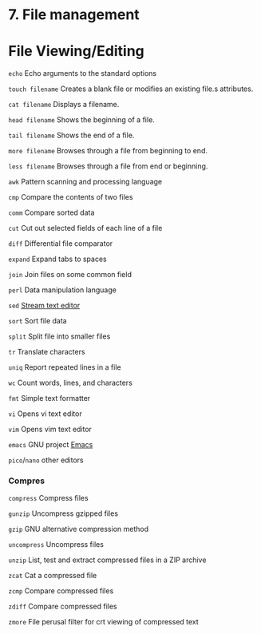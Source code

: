 # 7. File management

# File Viewing/Editing

`echo`	Echo arguments to the standard options

`touch filename`	Creates a blank file or modifies an existing file.s attributes.

`cat filename` Displays a filename.

`head filename`	Shows the beginning of a file.

`tail filename`	Shows the end of a file.

`more filename`	Browses through a file from beginning to end.

`less filename`	Browses through a file from end or beginning.

`awk`	Pattern scanning and processing language

`cmp`	Compare the contents of two files

`comm`	Compare sorted data

`cut`	Cut out selected fields of each line of a file

`diff`	Differential file comparator

`expand`	Expand tabs to spaces

`join`	Join files on some common field

`perl`	Data manipulation language

`sed`	[Stream text editor](http://www.grymoire.com/Unix/Sed.html)

`sort`	Sort file data

`split`	Split file into smaller files

`tr`	Translate characters

`uniq`	Report repeated lines in a file

`wc`	Count words, lines, and characters

`fmt`	Simple text formatter

`vi`	Opens vi text editor

`vim`	Opens vim text editor

`emacs`	GNU project [Emacs](http://batsov.com/articles/2011/11/30/the-ultimate-collection-of-emacs-resources/) 

`pico`/`nano`	other editors 

### Compres

`compress`	Compress files

`gunzip`	Uncompress gzipped files

`gzip`	GNU alternative compression method

`uncompress`	Uncompress files

`unzip`	List, test and extract compressed files in a ZIP archive

`zcat`	Cat a compressed file

`zcmp`	Compare compressed files

`zdiff`	Compare compressed files

`zmore`	File perusal filter for crt viewing of compressed text